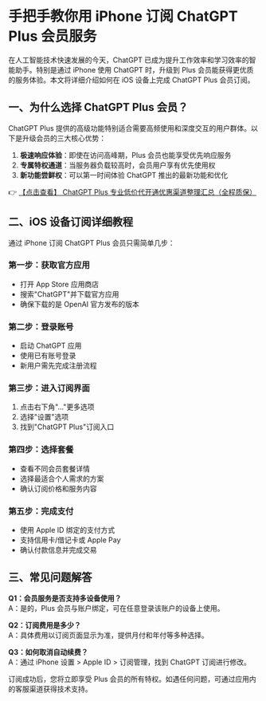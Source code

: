 # 手把手教你用 iPhone 订阅 ChatGPT Plus 会员服务

在人工智能技术快速发展的今天，ChatGPT 已成为提升工作效率和学习效率的智能助手。特别是通过 iPhone 使用 ChatGPT 时，升级到 Plus 会员能获得更优质的服务体验。本文将详细介绍如何在 iOS 设备上完成 ChatGPT Plus 会员订阅。

## 一、为什么选择 ChatGPT Plus 会员？

ChatGPT Plus 提供的高级功能特别适合需要高频使用和深度交互的用户群体。以下是升级会员的三大核心优势：

1. **极速响应体验**：即使在访问高峰期，Plus 会员也能享受优先响应服务
2. **专属特权通道**：当服务器负载较高时，会员用户享有优先使用权
3. **新功能尝鲜权**：可以第一时间体验 ChatGPT 推出的最新功能和优化

👉 [【点击查看】 ChatGPT Plus 专业低价代开通优惠渠道整理汇总（全程质保）](https://bit.ly/DaiKai)

## 二、iOS 设备订阅详细教程

通过 iPhone 订阅 ChatGPT Plus 会员只需简单几步：

### 第一步：获取官方应用
- 打开 App Store 应用商店
- 搜索"ChatGPT"并下载官方应用
- 确保下载的是 OpenAI 官方发布的版本

### 第二步：登录账号
- 启动 ChatGPT 应用
- 使用已有账号登录
- 新用户需先完成注册流程

### 第三步：进入订阅界面
1. 点击右下角"..."更多选项
2. 选择"设置"选项
3. 找到"ChatGPT Plus"订阅入口

### 第四步：选择套餐
- 查看不同会员套餐详情
- 选择最适合个人需求的方案
- 确认订阅价格和服务内容

### 第五步：完成支付
- 使用 Apple ID 绑定的支付方式
- 支持信用卡/借记卡或 Apple Pay
- 确认付款信息并完成交易

## 三、常见问题解答

**Q1：会员服务是否支持多设备使用？**  
A：是的，Plus 会员与账户绑定，可在任意登录该账户的设备上使用。

**Q2：订阅费用是多少？**  
A：具体费用以订阅页面显示为准，提供月付和年付等多种选择。

**Q3：如何取消自动续费？**  
A：通过 iPhone 设置 > Apple ID > 订阅管理，找到 ChatGPT 订阅进行修改。

订阅成功后，您将立即享受 Plus 会员的所有特权。如遇任何问题，可通过应用内的客服渠道获得技术支持。